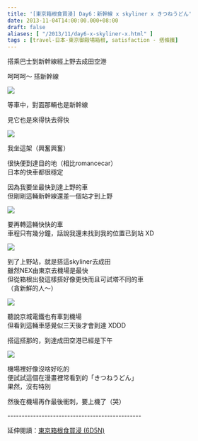 ```yaml
---
title: '[東京箱根食買浸] Day6：新幹線 x skyliner x きつねうどん'
date: 2013-11-04T14:00:00.000+08:00
draft: false
aliases: [ "/2013/11/day6-x-skyliner-x.html" ]
tags : [travel-日本-東京御殿場箱根, satisfaction - 搭條鐵]
---
```


搭乘巴士到新幹線經上野去成田空港  

呵呵呵～ 搭新幹線

![](/images/tokyo6c1.jpg)

等車中，對面那輛也是新幹線

見它也是來得快去得快

![](/images/tokyo6c.jpg)


我坐這架（興奮興奮）

  

很快便到達目的地（相比romancecar）  
日本的快車都很穩定

  

因為我要坐最快到達上野的車  
但剛剛這輛新幹線還差一個站才到上野

  

![](/images/tokyo6c2.jpg)


要再轉這輛快快的車  
車程只有幾分鐘，話說我還未找到我的位置已到站 XD

  

![](/images/tokyo6c3.jpg)

到了上野站，就是搭這skyliner去成田  
雖然NEX由東京去機場是最快  
但從箱根出發這樣搭好像更快而且可試塔不同的車  
（貪新鮮的人～）
  
![](/images/tokyo6c4.jpg)


聽說京城電鐵也有車到機場  
但看到這輛車感覺似三天後才會到達 XDDD

  

搭這搭那的，到達成田空港已經是下午

  
![](/images/tokyo6c5.jpg)


機場裡好像沒啥好吃的  
便試試這個在漫畫裡常看到的「きつねうどん」  
果然，沒有特別

  

然後在機場再作最後衝刺，要上機了（哭）  
  
\-----------------------------------------------  
  
延伸閱讀：[東京箱根食買浸 (6D5N)](https://hidie.net/tokyo6d5n/)
